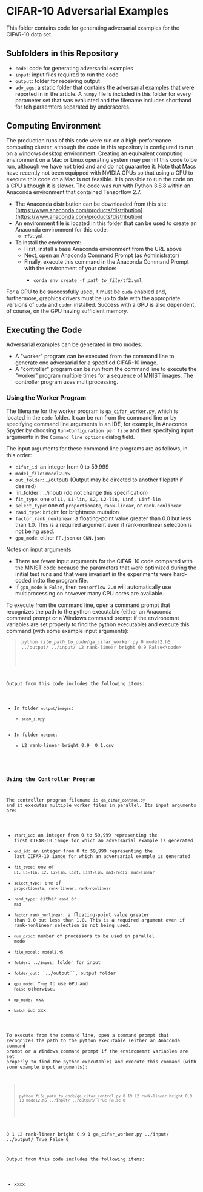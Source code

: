 # CIFAR-10 Adversarial Examples

This folder contains code for generating adversarial examples for the CIFAR-10 data set.

## Subfolders in this Repository

- `code`: code for generating adversarial examples
- `input`: input files required to run the code
- `output`: folder for receiving output
- `adv_egs`: a static folder that contains the adversarial examples that were reported in in the article.  A `numpy` file is included in this folder for every parameter set that was evaluated and the filename includes shorthand for teh paraemters separated by underscores. 

## Computing Environment

The production runs of this code were run on a high-performance computing cluster, although the code in this repository is configured to run on a windows desktop environment.  Creating an equivalent computing environment on a Mac or Linux operating system may permit this code to be run, although we have not tried and and do not guarantee it.  Note that Macs have recently not been equipped with NVIDIA GPUs so that using a GPU to execute this code on a Mac is not feasible.  It is possible to run the code on a CPU although it is slower.  The code was run with Python 3.8.8 within an Anaconda environment that contained Tensorflow 2.7.  

- The Anaconda distribution can be downloaded from this site: [https://www.anaconda.com/products/distribution](https://www.anaconda.com/products/distribution)
- An environment file is located in this folder that can be used to create an Anaconda environment for this code.  
  - `tf2.yml`
- To install the environment:
  - First, install a base Anaconda environment from the URL above
  - Next, open an Anaconda Command Prompt (as Administrator)
  - Finally, execute this command in the Anaconda Command Prompt with the environment of your choice:
    - <pre><code>conda env create -f <em>path_to_file</em>/tf2.yml</code></pre>

For a GPU to be successfully used, it must be `cuda` enabled and, furthermore, graphics drivers must be up to date with the appropriate versions of `cuda` and `cudnn`  installed.   Success with a GPU is also dependent, of course, on the GPU having sufficient memory.

## Executing the Code

Adversarial examples can be generated in two modes: 
- A "worker" program can be executed from the command line to generate one adversarial for a specified CIFAR-10 image.
- A "controller" program can be run from the command line to execute the "worker" program multiple times for a sequence of MNIST images.  The controller program uses multiprocessing.

### Using the Worker Program

The filename for the worker program is `ga_cifar_worker.py`, which is located in the `code` folder.  It can be run from the command line or by specifying command line arguments in an IDE, for example, in Anaconda Spyder by choosing ``Run>Configuration per file`` and then specifying input arguments in the ``Command line options`` dialog field.

The input arguments for these command line programs are as follows, in this order:
- `cifar_id`: an integer from 0 to 59,999
- `model_file`: `model2.h5`
- `out_folder`: ../output/ (Output may be directed to another filepath if desired)
- 'in_folder`: ../input/  (do not change this specification)
- `fit_type`: one of `L1, L1-lin, L2, L2-lin, Linf, Linf-lin`
- `select_type`: one of `proportionate`, `rank-linear`, or `rank-nonlinear`
- `rand_type`: `bright` for brightness mutation
- `factor_rank_nonlinear`: a floating-point value greater than 0.0 but less than 1.0.  This is a required argument even if rank-nonlinear selection is not being used.
- `gpu_mode`: either `FF.json` or `CNN.json`

Notes on input arguments:
- There are fewer input arguments for the CIFAR-10 code compared with the MNIST code because the parameters that were optimized during the initial test runs and that were invariant in the experiments were hard-coded indto the program file.
- If `gpu_mode` is `False`, then `tensorflow 2.0` will automatically use multiprocessing on however many CPU cores are available.

To execute from the command line, open a command  prompt that recognizes the path to the python executable (either an Anaconda command prompt or a Windows command prompt if the environemnt variables are set properly to find the python executable) and execute this command (with some example input arguments):
><pre><code>python <em>file_path_to_code</em>/ga_cifar_worker.py 0 model2.h5 ../output/ ../input/ L2 rank-linear bright 0.9 False<\code></pre>

Output from this code includes the following items:
- In folder `output/images`:
  - <code><em>scen_i</em>.npy</code>
- In folder `output`:
  - L2_rank-linear_bright_0.9__0_1.csv


### Using the Controller Program

The controller program filename is `ga_cifar_control.py` and it executes multiple worker files in parallel.  Its input arguments are:
- `start_id`: an integer from 0 to 59,999 representing the first CIFAR-10 iamge for which an adversarial example is generated
- `end_id`: an integer from 0 to 59,999 representing the last CIFAR-10 iamge for which an adversarial example is generated
- `fit_type`: one of `L1, L1-lin, L2, L2-lin, Linf, Linf-lin, mad-recip, mad-linear`
- `select_type`: one of `proportionate, rank-linear, rank-nonlinear`
- `rand_type`: either `rand` or `mad`
- `factor_rank_nonlinear`: a floating-point value greater than 0.0 but less than 1.0.  This is a required argument even if rank-nonlinear selection is not being used.
- `num_proc`: number of processors to be used in parallel mode
- `file_model`: `model2.h5`
- `folder`: `../input`, folder for input
- `folder_out`: `../output``, output folder
- `gpu_mode`: `True` to use GPU and `False` otherwise.
- `mp_mode`: xxx
- `batch_id`: xxx

To execute from the command line, open a command  prompt that recognizes the path to the python executable (either an Anaconda command prompt or a Windows command prompt if the environemnt variables are set properly to find the python executable) and execute this command (with some example input arguments):
><pre><code>python <em>file_path_to_code</em>/ga_cifar_control.py 0 19 L2 rank-linear bright 0.9 10 model2.h5 ../input/ ../output/ True False 0</code></pre>

0 1 L2 rank-linear bright 0.9 1 ga_cifar_worker.py ../input/ ../output/ True False 0

Output from this code includes the following items:
- xxxx

